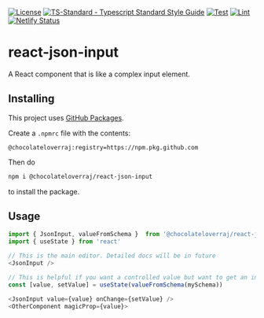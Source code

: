 [![License](https://badgen.net/github/license/ChocolateLoverRaj/react-json-input)](https://github.com/ChocolateLoverRaj/react-json-input/blob/main/LICENSE)
[![TS-Standard - Typescript Standard Style Guide](https://badgen.net/badge/code%20style/ts-standard/blue?icon=typescript)](https://github.com/standard/ts-standard)
[![Test](https://github.com/ChocolateLoverRaj/react-json-input/actions/workflows/test.yml/badge.svg)](https://github.com/ChocolateLoverRaj/react-json-input/actions/workflows/test.yml)
[![Lint](https://github.com/ChocolateLoverRaj/react-json-input/actions/workflows/lint.yml/badge.svg)](https://github.com/ChocolateLoverRaj/react-json-input/actions/workflows/lint.yml)
[![Netlify Status](https://api.netlify.com/api/v1/badges/5a958436-bfb6-4440-ab15-fc6e1512172f/deploy-status)](https://app.netlify.com/sites/react-json-input/deploys)

# react-json-input
A React component that is like a complex input element.

## Installing
This project uses [GitHub Packages](https://docs.github.com/en/packages/guides/configuring-npm-for-use-with-github-packages#installing-a-package).

Create a `.npmrc` file with the contents:
```
@chocolateloverraj:registry=https://npm.pkg.github.com
```
Then do
```bash
npm i @chocolateloverraj/react-json-input
```
to install the package.

## Usage
```js
import { JsonInput, valueFromSchema }  from '@chocolateloverraj/react-json-input'
import { useState } from 'react'

// This is the main editor. Detailed docs will be in future
<JsonInput />

// This is helpful if you want a controlled value but want to get an initial value based on the schema
const [value, setValue] = useState(valueFromSchema(mySchema))

<JsonInput value={value} onChange={setValue} />
<OtherComponent magicProp={value}>
```